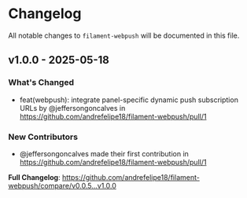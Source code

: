 # Changelog

All notable changes to `filament-webpush` will be documented in this file.

## v1.0.0 - 2025-05-18

### What's Changed

* feat(webpush): integrate panel-specific dynamic push subscription URLs by @jeffersongoncalves in https://github.com/andrefelipe18/filament-webpush/pull/1

### New Contributors

* @jeffersongoncalves made their first contribution in https://github.com/andrefelipe18/filament-webpush/pull/1

**Full Changelog**: https://github.com/andrefelipe18/filament-webpush/compare/v0.0.5...v1.0.0
